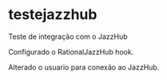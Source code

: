 testejazzhub
============

Teste de integração com o JazzHub

Configurado o RationalJazzHub hook.

Alterado o usuario para conexão ao JazzHub.
